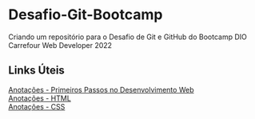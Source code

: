 # Desafio-Git-Bootcamp
Criando um repositório para o Desafio de Git e GitHub do Bootcamp DIO Carrefour Web Developer 2022

## Links Úteis
[Anotações - Primeiros Passos no Desenvolvimento Web](https://immense-pullover-cc5.notion.site/Internet-Starter-834982df20cd4aa0bdff84e8afa99800)  
[Anotações - HTML](https://immense-pullover-cc5.notion.site/HTML-21f7a7a120164991b02d527b35da16e4)  
[Anotações - CSS](https://immense-pullover-cc5.notion.site/CSS-dff7a35a36f449a885a1456d1db37095)

